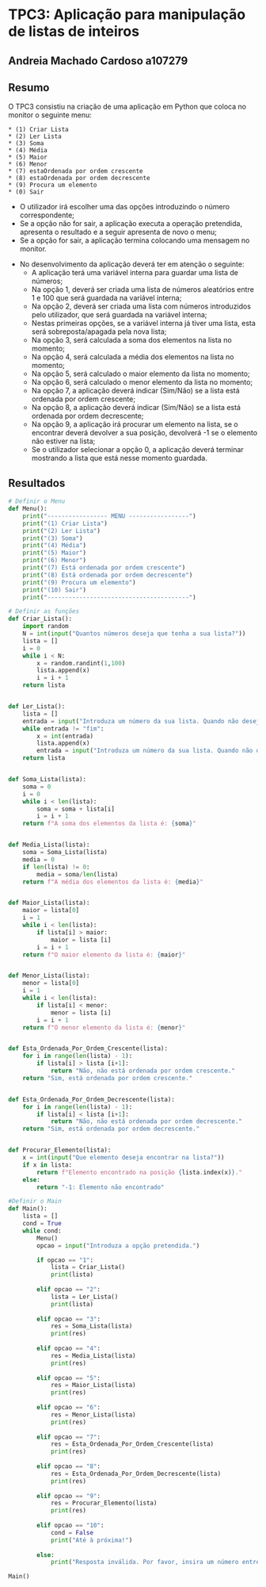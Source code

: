 # TPC3: Aplicação para manipulação de listas de inteiros

## Andreia Machado Cardoso a107279

## Resumo
O TPC3 consistiu na criação de uma aplicação em Python que coloca no monitor o seguinte menu:

    * (1) Criar Lista 
    * (2) Ler Lista
    * (3) Soma
    * (4) Média
    * (5) Maior
    * (6) Menor
    * (7) estaOrdenada por ordem crescente
    * (8) estaOrdenada por ordem decrescente
    * (9) Procura um elemento
    * (0) Sair
- O utilizador irá escolher uma das opções introduzindo o número correspondente;
- Se a opção não for sair, a aplicação executa a operação pretendida, apresenta o resultado e a seguir apresenta de novo o menu;
- Se a opção for sair, a aplicação termina colocando uma mensagem no monitor.

* No desenvolvimento da aplicação deverá ter em atenção o seguinte:
    - A aplicação terá uma variável interna para guardar uma lista de números;
    - Na opção 1, deverá ser criada uma lista de números aleatórios entre 1 e 100 que será guardada na variável interna;
    - Na opção 2, deverá ser criada uma lista com números introduzidos pelo utilizador, que será guardada na variável interna;
    - Nestas primeiras opções, se a variável interna já tiver uma lista, esta será sobreposta/apagada pela nova lista;
    - Na opção 3, será calculada a soma dos elementos na lista no momento;
    - Na opção 4, será calculada a média dos elementos na lista no momento;
    - Na opção 5, será calculado o maior elemento da lista no momento;
    - Na opção 6, será calculado o menor elemento da lista no momento;
    - Na opção 7, a aplicação deverá indicar (Sim/Não) se a lista está ordenada por ordem crescente;
    - Na opção 8, a aplicação deverá indicar (Sim/Não) se a lista está ordenada por ordem decrescente;
    - Na opção 9, a aplicação irá procurar um elemento na lista, se o encontrar deverá devolver a sua posição, devolverá -1 se o elemento não estiver na lista;
    - Se o utilizador selecionar a opção 0, a aplicação deverá terminar mostrando a lista que está nesse momento guardada.

## Resultados

```python
# Definir o Menu
def Menu():
    print("----------------- MENU -----------------")
    print("(1) Criar Lista")
    print("(2) Ler Lista")
    print("(3) Soma")
    print("(4) Média")
    print("(5) Maior")
    print("(6) Menor")
    print("(7) Está ordenada por ordem crescente")
    print("(8) Está ordenada por ordem decrescente")
    print("(9) Procura um elemento")
    print("(10) Sair")
    print("----------------------------------------")

# Definir as funções
def Criar_Lista():
    import random
    N = int(input("Quantos números deseja que tenha a sua lista?"))
    lista = []
    i = 0
    while i < N:
        x = random.randint(1,100)
        lista.append(x)
        i = i + 1
    return lista


def Ler_Lista():
    lista = []
    entrada = input("Introduza um número da sua lista. Quando não desejar introduzir mais números, escreva <<fim>>.")
    while entrada != "fim":
        x = int(entrada)
        lista.append(x)
        entrada = input("Introduza um número da sua lista. Quando não desejar introduzir mais números, escreva <<fim>>.")
    return lista


def Soma_Lista(lista):
    soma = 0
    i = 0
    while i < len(lista):
        soma = soma + lista[i]
        i = i + 1
    return f"A soma dos elementos da lista é: {soma}"


def Media_Lista(lista):
    soma = Soma_Lista(lista)
    media = 0
    if len(lista) != 0:
        media = soma/len(lista)
    return f"A média dos elementos da lista é: {media}"


def Maior_Lista(lista):
    maior = lista[0]
    i = 1
    while i < len(lista):
        if lista[i] > maior:
            maior = lista [i]
        i = i + 1
    return f"O maior elemento da lista é: {maior}"


def Menor_Lista(lista):
    menor = lista[0]
    i = 1
    while i < len(lista):
        if lista[i] < menor:
            menor = lista [i]
        i = i + 1
    return f"O menor elemento da lista é: {menor}"


def Esta_Ordenada_Por_Ordem_Crescente(lista):
    for i in range(len(lista) - 1):
        if lista[i] > lista [i+1]:
            return "Não, não está ordenada por ordem crescente."
    return "Sim, está ordenada por ordem crescente."


def Esta_Ordenada_Por_Ordem_Decrescente(lista):
    for i in range(len(lista) - 1):
        if lista[i] < lista [i+1]:
            return "Não, não está ordenada por ordem decrescente."
    return "Sim, está ordenada por ordem decrescente."


def Procurar_Elemento(lista):
    x = int(input("Que elemento deseja encontrar na lista?"))
    if x in lista:
        return f"Elemento encontrado na posição {lista.index(x)}."
    else: 
        return "-1: Elemento não encontrado"

#Definir o Main
def Main():
    lista = []
    cond = True
    while cond:
        Menu()
        opcao = input("Introduza a opção pretendida.")

        if opcao == "1":
            lista = Criar_Lista()
            print(lista)
            
        elif opcao == "2":
            lista = Ler_Lista()
            print(lista)
            
        elif opcao == "3":
            res = Soma_Lista(lista)
            print(res)
            
        elif opcao == "4":
            res = Media_Lista(lista)
            print(res)
            
        elif opcao == "5":
            res = Maior_Lista(lista)
            print(res)
            
        elif opcao == "6":
            res = Menor_Lista(lista)
            print(res)
            
        elif opcao == "7":
            res = Esta_Ordenada_Por_Ordem_Crescente(lista)
            print(res)
            
        elif opcao == "8":
            res = Esta_Ordenada_Por_Ordem_Decrescente(lista)
            print(res)
            
        elif opcao == "9":
            res = Procurar_Elemento(lista)
            print(res)
            
        elif opcao == "10":
            cond = False
            print("Até à próxima!")
        
        else:
            print("Resposta inválida. Por favor, insira um número entre 1 e 10.")

Main()
